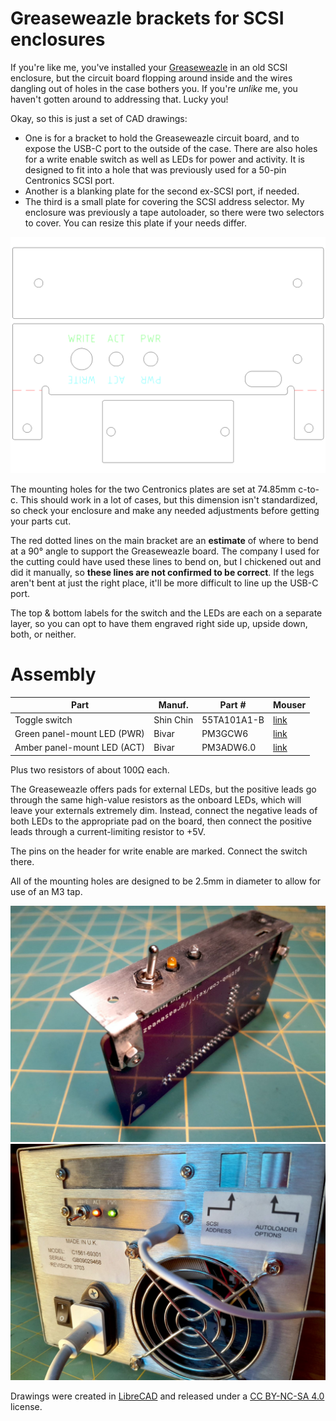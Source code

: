 # Greaseweazle brackets for SCSI enclosures

If you're like me, you've installed your [Greaseweazle](https://github.com/keirf/greaseweazle) in an old SCSI enclosure, but the circuit board flopping around inside and the wires dangling out of holes in the case bothers you. If you're *unlike* me, you haven't gotten around to addressing that. Lucky you!

Okay, so this is just a set of CAD drawings:

* One is for a bracket to hold the Greaseweazle circuit board, and to expose the USB-C port to the outside of the case. There are also holes for a write enable switch as well as LEDs for power and activity. It is designed to fit into a hole that was previously used for a 50-pin Centronics SCSI port.
* Another is a blanking plate for the second ex-SCSI port, if needed.
* The third is a small plate for covering the SCSI address selector. My enclosure was previously a tape autoloader, so there were two selectors to cover. You can resize this plate if your needs differ.

![Screenshot of the three brackets arranged together](images/greaseweazle_scsi_brackets.png)

The mounting holes for the two Centronics plates are set at 74.85mm c-to-c. This should work in a lot of cases, but this dimension isn't standardized, so check your enclosure and make any needed adjustments before getting your parts cut.

The red dotted lines on the main bracket are an **estimate** of where to bend at a 90° angle to support the Greaseweazle board. The company I used for the cutting could have used these lines to bend on, but I chickened out and did it manually, so **these lines are not confirmed to be correct**. If the legs aren't bent at just the right place, it'll be more difficult to line up the USB-C port.

The top & bottom labels for the switch and the LEDs are each on a separate layer, so you can opt to have them engraved right side up, upside down, both, or neither.

# Assembly

Part | Manuf. | Part # | Mouser
-|-|-|-
Toggle switch | Shin Chin | 55TA101A1-B | [link](https://www.mouser.com/ProductDetail/112-55TA101A1-B)
Green panel-mount LED (PWR) | Bivar | PM3GCW6 | [link](https://www.mouser.com/ProductDetail/749-PM3GCW6)
Amber panel-mount LED (ACT) | Bivar | PM3ADW6.0 | [link](https://www.mouser.com/ProductDetail/749-PM3ADW6)

Plus two resistors of about 100Ω each.

The Greaseweazle offers pads for external LEDs, but the positive leads go through the same high-value resistors as the onboard LEDs, which will leave your externals extremely dim. Instead, connect the negative leads of both LEDs to the appropriate pad on the board, then connect the positive leads through a current-limiting resistor to +5V.

The pins on the header for write enable are marked. Connect the switch there.

All of the mounting holes are designed to be 2.5mm in diameter to allow for use of an M3 tap.

![Photo of the Greaseweazle mounted to a bracket](images/greaseweazle_scsi_bracket_view.jpg)![Photo of all three brackets installed in an old dual-bay SCSI enclosure](images/greaseweazle_scsi_bracket_installed.jpg)

Drawings were created in [LibreCAD](https://librecad.org/) and released under a [CC BY-NC-SA 4.0](https://creativecommons.org/licenses/by-nc-sa/4.0/deed.en) license.
